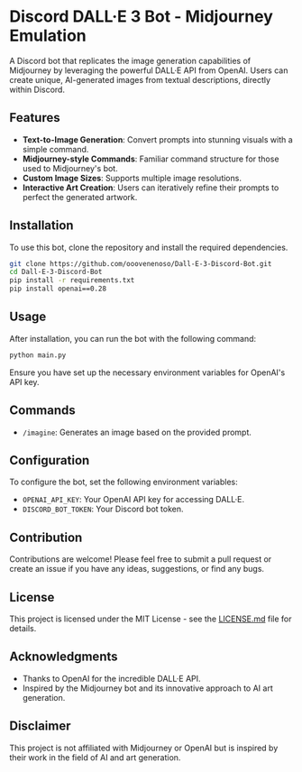 # Discord DALL·E 3 Bot - Midjourney Emulation

A Discord bot that replicates the image generation capabilities of Midjourney by leveraging the powerful DALL·E API from OpenAI. Users can create unique, AI-generated images from textual descriptions, directly within Discord.

## Features

- **Text-to-Image Generation**: Convert prompts into stunning visuals with a simple command.
- **Midjourney-style Commands**: Familiar command structure for those used to Midjourney's bot.
- **Custom Image Sizes**: Supports multiple image resolutions.
- **Interactive Art Creation**: Users can iteratively refine their prompts to perfect the generated artwork.

## Installation

To use this bot, clone the repository and install the required dependencies.

```bash
git clone https://github.com/ooovenenoso/Dall-E-3-Discord-Bot.git
cd Dall-E-3-Discord-Bot
pip install -r requirements.txt
pip install openai==0.28
```

## Usage

After installation, you can run the bot with the following command:

```bash
python main.py
```

Ensure you have set up the necessary environment variables for OpenAI's API key.

## Commands

- `/imagine`: Generates an image based on the provided prompt.

## Configuration

To configure the bot, set the following environment variables:

- `OPENAI_API_KEY`: Your OpenAI API key for accessing DALL·E.
- `DISCORD_BOT_TOKEN`: Your Discord bot token.

## Contribution

Contributions are welcome! Please feel free to submit a pull request or create an issue if you have any ideas, suggestions, or find any bugs.

## License

This project is licensed under the MIT License - see the [LICENSE.md](LICENSE) file for details.

## Acknowledgments

- Thanks to OpenAI for the incredible DALL·E API.
- Inspired by the Midjourney bot and its innovative approach to AI art generation.

## Disclaimer

This project is not affiliated with Midjourney or OpenAI but is inspired by their work in the field of AI and art generation.
